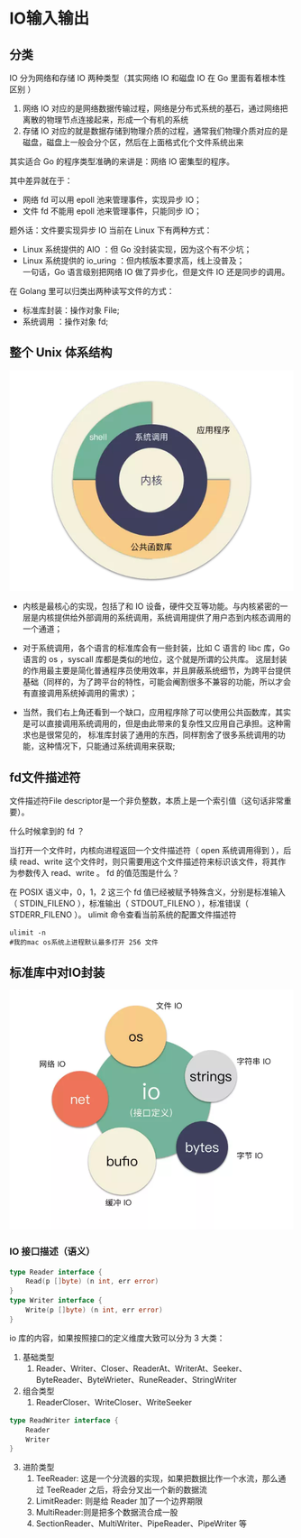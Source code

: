 # IO输入输出
## 分类
IO 分为网络和存储 IO 两种类型（其实网络 IO 和磁盘 IO 在 Go 里面有着根本性区别 ）
1. 网络 IO 对应的是网络数据传输过程，网络是分布式系统的基石，通过网络把离散的物理节点连接起来，形成一个有机的系统
2. 存储 IO 对应的就是数据存储到物理介质的过程，通常我们物理介质对应的是磁盘，磁盘上一般会分个区，然后在上面格式化个文件系统出来

其实适合 Go 的程序类型准确的来讲是：网络 IO 密集型的程序。

其中差异就在于：
- 网络 fd 可以用 epoll 池来管理事件，实现异步 IO；
- 文件 fd 不能用 epoll 池来管理事件，只能同步 IO；

题外话：文件要实现异步 IO 当前在 Linux 下有两种方式：

- Linux 系统提供的 AIO ：但 Go 没封装实现，因为这个有不少坑；
- Linux 系统提供的 io_uring ：但内核版本要求高，线上没普及；  
一句话，Go 语言级别把网络 IO 做了异步化，但是文件 IO 还是同步的调用。

在 Golang 里可以归类出两种读写文件的方式：

- 标准库封装：操作对象 File;
- 系统调用 ：操作对象 fd;
## 整个 Unix 体系结构
![](.io_images/unix_structure.png)


* 内核是最核心的实现，包括了和 IO 设备，硬件交互等功能。与内核紧密的一层是内核提供给外部调用的系统调用，系统调用提供了用户态到内核态调用的一个通道；

* 对于系统调用，各个语言的标准库会有一些封装，比如 C 语言的 libc 库，Go 语言的 os ，syscall 库都是类似的地位，这个就是所谓的公共库。
这层封装的作用最主要是简化普通程序员使用效率，并且屏蔽系统细节，为跨平台提供基础（同样的，为了跨平台的特性，可能会阉割很多不兼容的功能，所以才会有直接调用系统掉调用的需求）；

* 当然，我们右上角还看到一个缺口，应用程序除了可以使用公共函数库，其实是可以直接调用系统调用的，但是由此带来的复杂性又应用自己承担。这种需求也是很常见的，
标准库封装了通用的东西，同样割舍了很多系统调用的功能，这种情况下，只能通过系统调用来获取;
## fd文件描述符
文件描述符File descriptor是一个非负整数，本质上是一个索引值（这句话非常重要）。

什么时候拿到的 fd ？

当打开一个文件时，内核向进程返回一个文件描述符（ open 系统调用得到 ），后续 read、write 这个文件时，则只需要用这个文件描述符来标识该文件，将其作为参数传入 read、write 。
fd 的值范围是什么？

在 POSIX 语义中，0，1，2 这三个 fd 值已经被赋予特殊含义，分别是标准输入（ STDIN_FILENO ），标准输出（ STDOUT_FILENO ），标准错误（ STDERR_FILENO ）。
ulimit 命令查看当前系统的配置文件描述符

```shell
ulimit -n
#我的mac os系统上进程默认最多打开 256 文件
```
## 标准库中对IO封装
![](.io_images/io_realized.png)

###  IO 接口描述（语义）
```go
type Reader interface {
    Read(p []byte) (n int, err error)
}
type Writer interface {
    Write(p []byte) (n int, err error)
}
```

io 库的内容，如果按照接口的定义维度大致可以分为 3 大类：
1. 基础类型
   1. Reader、Writer、Closer、ReaderAt、WriterAt、Seeker、ByteReader、ByteWrieter、RuneReader、StringWriter
2. 组合类型
   1. ReaderCloser、WriteCloser、WriteSeeker
```go
type ReadWriter interface {
    Reader
    Writer
}
```
3. 进阶类型
   1. TeeReader: 这是一个分流器的实现，如果把数据比作一个水流，那么通过 TeeReader 之后，将会分叉出一个新的数据流
   2. LimitReader: 则是给 Reader 加了一个边界期限
   3. MultiReader:则是把多个数据流合成一股
   4. SectionReader、MultiWriter、PipeReader、PipeWriter 等